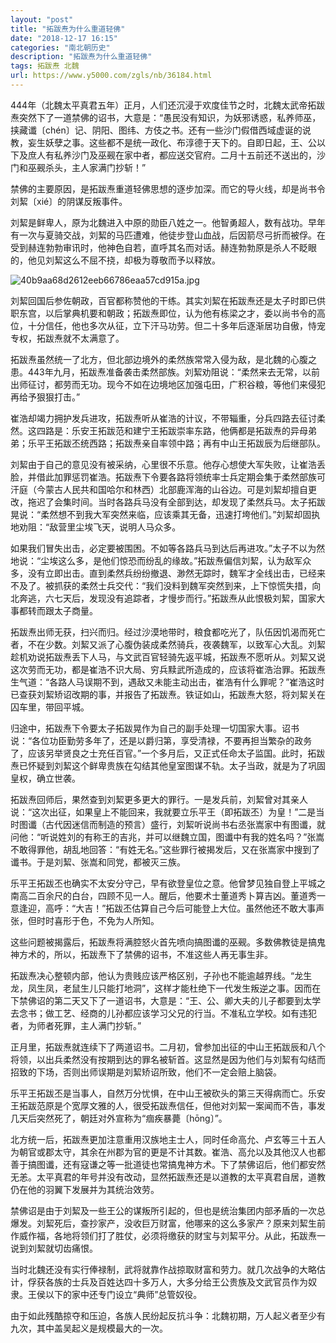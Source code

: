```yaml
---
layout: "post"
title: "拓跋焘为什么重道轻佛"
date: "2018-12-17 16:15"
categories: "南北朝历史"
description: "拓跋焘为什么重道轻佛"
tags: 拓跋焘 北魏
url: https://www.y5000.com/zgls/nb/36184.html
---
```






444年（北魏太平真君五年）正月，人们还沉浸于欢度佳节之时，北魏太武帝拓跋焘突然下了一道禁佛的诏书，大意是：“愚民没有知识，为妖邪诱惑，私养师巫，挟藏谶〔chén〕记、阴阳、图纬、方伎之书。还有一些沙门假借西域虚诞的说教，妄生妖孽之事。这些都不是统一政化、布淳德于天下的。自即日起，王、公以下及庶人有私养沙门及巫觋在家中者，都应送交官府。二月十五前还不送出的，沙门和巫觋杀头，主人家满门抄斩！”

禁佛的主要原因，是拓跋焘重道轻佛思想的逐步加深。而它的导火线，却是尚书令刘絜〔xié〕的阴谋反叛事件。  

刘絜是鲜卑人，原为北魏进入中原的勋臣八姓之一。他智勇超人，数有战功。早年有一次与夏骑交战，刘絜的马匹遭难，他徒步登山血战，后因箭尽弓折而被俘。在受到赫连勃勃审讯时，他神色自若，直呼其名而对话。赫连勃勃原是杀人不眨眼的，他见刘絜这么不屈不挠，却极为尊敬而予以释放。

![40b9aa68d2612eeb66786eaa57cd915a.jpg](https://img.y5000.com/uploads/allimg/181030/40b9aa68d2612eeb66786eaa57cd915a.jpg)

刘絜回国后参佐朝政，百官都称赞他的干练。其实刘絜在拓跋焘还是太子时即已供职东宫，以后掌典机要和朝政；拓跋焘即位，认为他有栋梁之才，委以尚书令的高位，十分信任，他也多次从征，立下汗马功劳。但二十多年后逐渐居功自傲，恃宠专权，拓跋焘就不太满意了。  

拓跋焘虽然统一了北方，但北部边境外的柔然族常常入侵为敌，是北魏的心腹之患。443年九月，拓跋焘准备袭击柔然部族。刘絜劝阻说：“柔然来去无常，以前出师征讨，都劳而无功。现今不如在边境地区加强屯田，广积谷粮，等他们来侵犯再给予狠狠打击。”

崔浩却竭力拥护发兵进攻，拓跋焘听从崔浩的计议，不带辎重，分兵四路去征讨柔然。这四路是：乐安王拓跋范和建宁王拓跋崇率东路，他俩都是拓跋焘的异母弟弟；乐平王拓跋丕统西路；拓跋焘亲自率领中路；再有中山王拓跋辰为后继部队。  

刘絜由于自己的意见没有被采纳，心里很不乐意。他存心想使大军失败，让崔浩丢脸，并借此加罪惩罚崔浩。拓跋焘下令要各路将领统率士兵定期会集于柔然部族可汗庭（今蒙古人民共和国哈尔和林西）北部鹿浑海的山谷边。可是刘絜却擅自更改，拖迟了会集时间。当时各路兵马没有全部到达，却发现了柔然兵马。太子拓跋晃说：“柔然想不到我大军突然来临，应该乘其无备，迅速打垮他们。”刘絜却固执地劝阻：“敌营里尘埃飞天，说明人马众多。

如果我们冒失出击，必定要被围困。不如等各路兵马到达后再进攻。”太子不以为然地说：“尘埃这么多，是他们惊恐而纷乱的缘故。”拓跋焘偏信刘絜，认为敌军众多，没有立即出击。直到柔然兵纷纷撤退、渺然无踪时，魏军才全线出击，已经来不及了。被抓获的柔然士兵交代：“我们没料到魏军突然到来，上下惊慌失措，向北奔逃，六七天后，发现没有追踪者，才慢步而行。”拓跋焘从此恨极刘絜，国家大事都转而跟太子商量。  

拓跋焘出师无获，扫兴而归。经过沙漠地带时，粮食都吃光了，队伍因饥渴而死亡者，不在少数。刘絜又派了心腹伪装成柔然骑兵，夜袭魏军，以致军心大乱。刘絜趁机劝说拓跋焘丢下人马，与文武百官轻骑先返平城，拓跋焘不愿听从。刘絜又说这次劳而无功，都是崔浩不识大局、穷兵黩武所造成的，应该将崔浩治罪。拓跋焘生气道：“各路人马误期不到，遇敌又未能主动出击，崔浩有什么罪呢？”崔浩这时已查获刘絜矫诏改期的事，并报告了拓跋焘。铁证如山，拓跋焘大怒，将刘絜关在囚车里，带回平城。  

归途中，拓跋焘下令要太子拓跋晃作为自己的副手处理一切国家大事。诏书说：“各位功臣勤劳多年了，还是以爵归第，享受清禄，不要再担当繁杂的政务了，应该另举贤良之士充任百官。”一个多月后，又正式任命太子监国。此时，拓跋焘已怀疑到刘絜这个鲜卑贵族在勾结其他皇室图谋不轨。太子当政，就是为了巩固皇权，确立世袭。  

拓跋焘回师后，果然查到刘絜更多更大的罪行。一是发兵前，刘絜曾对其亲人说：“这次出征，如果皇上不能回来，我就要立乐平王（即拓跋丕）为皇！”二是当时图谶（古代因迷信而制造的预言）盛行，刘絜听说尚书右丞张嵩家中有图谶，就问他：“听说姓刘的有称王的吉兆，并可以继魏立国，图谶中有我的姓名吗？”张嵩不敢得罪他，胡乱地回答：“有姓无名。”这些罪行被揭发后，又在张嵩家中搜到了谶书。于是刘絜、张嵩和同党，都被灭三族。  

乐平王拓跋丕也确实不太安分守己，早有欲登皇位之意。他曾梦见独自登上平城之南高二百余尺的白台，四顾不见一人。醒后，他要术士董道秀卜算吉凶。董道秀一意逢迎，高呼：“大吉！”拓跋丕估算自己今后可能登上大位。虽然他还不敢大事声张，但时时喜形于色，不免为人所知。  

这些问题被揭露后，拓跋焘将满腔怒火首先喷向搞图谶的巫觋。多数佛教徒是搞鬼神方术的，所以，拓跋焘下了禁佛的诏书，不准这些人再无事生非。  

拓跋焘决心整顿内部，他认为贵贱应该严格区别，子孙也不能逾越界线。“龙生龙，凤生凤，老鼠生儿只能打地洞”，这样才能杜绝下一代发生叛逆之事。因而在下禁佛诏的第二天又下了一道诏书，大意是：“王、公、卿大夫的儿子都要到太学去念书；做工艺、经商的儿孙都应该学习父兄的行当。不准私立学校。如有违犯者，为师者死罪，主人满门抄斩。”  

正月里，拓跋焘就连续下了两道诏书。二月初，曾参加出征的中山王拓跋辰和八个将领，以出兵柔然没有按期到达的罪名被斩首。这显然是因为他们与刘絜有勾结而招致的下场，否则出师误期是刘絜矫诏所致，他们不一定会赔上脑袋。  

乐平王拓跋丕是当事人，自然万分忧惧，在中山王被砍头的第三天得病而亡。乐安王拓跋范原是个宽厚文雅的人，很受拓跋焘信任，但他对刘絜一案闻而不告，事发几天后突然死了，朝廷对外宣称为“痼疾暴薨〔hōnɡ〕”。  

北方统一后，拓跋焘更加注意重用汉族地主士人，同时任命高允、卢玄等三十五人为朝官或郡太守，其余在州郡为官的更是不计其数。崔浩、高允以及其他汉人也都善于搞图谶，还有寇谦之等一批道徒也常搞鬼神方术。下了禁佛诏后，他们都安然无恙。太平真君的年号并没有改动，显然拓跋焘还是以道教的太平真君自居，道教仍在他的羽翼下发展并为其统治效劳。  

禁佛诏是由于刘絜及一些王公的谋叛所引起的，但也是统治集团内部矛盾的一次总爆发。刘絜死后，查抄家产，没收巨万财富，他哪来的这么多家产？原来刘絜生前作威作福，各地将领们打了胜仗，必须将缴获的财宝与刘絜平分。从此，拓跋焘一说到刘絜就切齿痛恨。  

当时北魏还没有实行俸禄制，武将就靠作战掠取财富和劳力。就几次战争的大略估计，俘获各族的士兵及百姓达四十多万人，大多分给王公贵族及文武官员作为奴隶。王侯以下的家中还专门设立“典师”总管奴役。  

由于如此残酷掠夺和压迫，各族人民纷起反抗斗争：北魏初期，万人起义者至少有九次，其中盖吴起义是规模最大的一次。  

  
